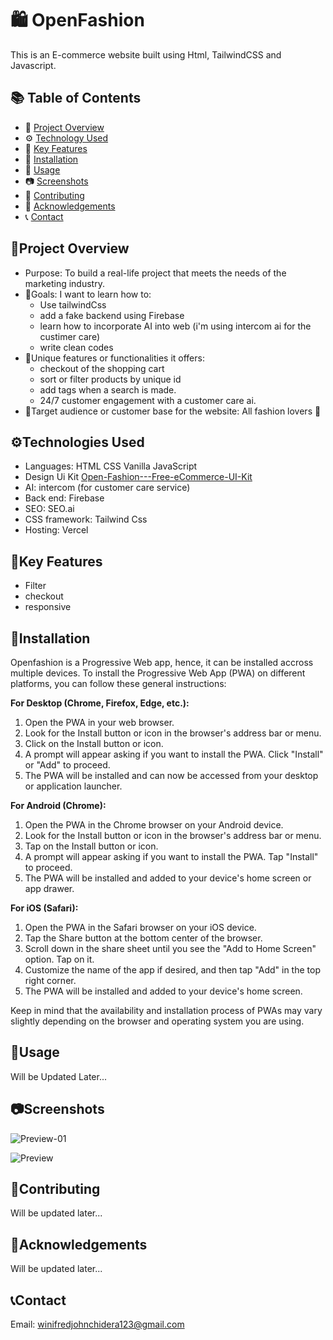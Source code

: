 # 🛍️ OpenFashion 
This is an E-commerce website built using Html, TailwindCSS and Javascript.

## 📚 Table of Contents

- 🌟 [Project Overview](#project-overview)
- ⚙️ [Technology Used](#technology-used)
- 🔑 [Key Features](#key-features)
- 🚀 [Installation](#installation)
- 🎯 [Usage](#usage)
- 📷 [Screenshots](#screenshots)
- 👥 [Contributing](#contributing)
- 🙌 [Acknowledgements](#acknowledgements)
- 📞 [Contact](#contact)

## 🌟Project Overview

* Purpose: To build a real-life project that meets the needs of the marketing industry.
* 🎯Goals: I want to learn how to:
   - Use tailwindCss
   - add a fake backend using Firebase
   - learn how to incorporate AI into web (i'm using intercom ai for the custimer care)
   - write clean codes 
* 🔑Unique features or functionalities it offers:
   - checkout of the shopping cart
   - sort or filter products by unique id
   - add tags when a search is made.
   - 24/7 customer engagement with a customer care ai.
* 👥Target audience or customer base for the website: All fashion lovers 💏 

## ️⚙️Technologies Used

* Languages: HTML CSS Vanilla JavaScript
* Design Ui Kit [Open-Fashion---Free-eCommerce-UI-Kit](https://www.figma.com/file/lyjZ5yZe9vGANWI8DAae8g/Open-Fashion---Free-eCommerce-UI-Kit-(Community)?type=design&node-id=878-2562&t=2jrAX9O4CpX6MwwV-0)
* AI: intercom (for customer care service)
* Back end: Firebase
* SEO: SEO.ai
* CSS framework: Tailwind Css
* Hosting: Vercel

## 🔑Key Features
* Filter
* checkout
* responsive

## 🚀Installation 
Openfashion is a Progressive Web app, hence, it can be installed accross multiple devices.
To install the Progressive Web App (PWA) on different platforms, you can follow these general instructions:

**For Desktop (Chrome, Firefox, Edge, etc.):**
1. Open the PWA in your web browser.
2. Look for the Install button or icon in the browser's address bar or menu.
3. Click on the Install button or icon.
4. A prompt will appear asking if you want to install the PWA. Click "Install" or "Add" to proceed.
5. The PWA will be installed and can now be accessed from your desktop or application launcher.

**For Android (Chrome):**
1. Open the PWA in the Chrome browser on your Android device.
2. Look for the Install button or icon in the browser's address bar or menu.
3. Tap on the Install button or icon.
4. A prompt will appear asking if you want to install the PWA. Tap "Install" to proceed.
5. The PWA will be installed and added to your device's home screen or app drawer.

**For iOS (Safari):**
1. Open the PWA in the Safari browser on your iOS device.
2. Tap the Share button at the bottom center of the browser.
3. Scroll down in the share sheet until you see the "Add to Home Screen" option. Tap on it.
4. Customize the name of the app if desired, and then tap "Add" in the top right corner.
5. The PWA will be installed and added to your device's home screen.

Keep in mind that the availability and installation process of PWAs may vary slightly depending on the browser and operating system you are using.

## 🎯Usage

Will be Updated Later...

## 📷Screenshots
![Preview-01](https://github.com/johnwinifred/Openfashion/assets/89465179/6cdd0303-596d-496e-a768-f9fcdf24c7a4)

![Preview](https://github.com/johnwinifred/Openfashion/assets/89465179/6a645c94-3a48-4f7d-98f2-9360ea2b7b36)


## 👥Contributing
Will be updated later...

## 🙌Acknowledgements
Will be updated later...

## 📞Contact
Email: winifredjohnchidera123@gmail.com

